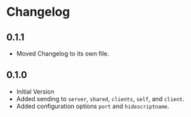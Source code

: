 # Changelog

## 0.1.1

- Moved Changelog to its own file.

## 0.1.0

- Initial Version
- Added sending to `server`, `shared`, `clients`, `self`, and `client`.
- Added configuration options `port` and `hidescriptname`.
